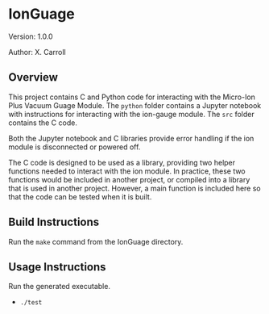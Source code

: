# IonGuage
Version: 1.0.0

Author: X. Carroll

## Overview
This project contains C and Python code for interacting with the Micro-Ion Plus Vacuum Guage Module. The `python` folder contains a Jupyter notebook with instructions for interacting with the ion-gauge module. The `src` folder contains the C code.

Both the Jupyter notebook and C libraries provide error handling if the ion module is disconnected or powered off.

The C code is designed to be used as a library, providing two helper functions needed to interact with the ion module. In practice, these two functions would be included in another project, or compiled into a library that is used in another project. However, a main function is included here so that the code can be tested when it is built.

## Build Instructions
Run the `make` command from the IonGuage directory.

## Usage Instructions
Run the generated executable.
- `./test`